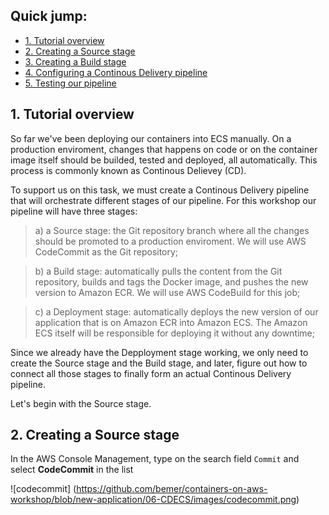 ## Quick jump:

* [1. Tutorial overview](/06-CDECS#1-tutorial-overview)
* [2. Creating a Source stage](/06-CDECS#2-creating-a-source-stage)
* [3. Creating a Build stage](/06-CDECS#3-creating-a-build-stage)
* [4. Configuring a Continous Delivery pipeline](/06-CDECS#4-configuring-a-continous-delivery-pipeline)
* [5. Testing our pipeline](/06-CDECS#5-testing-our-pipeline)

## 1. Tutorial overview

So far we've been deploying our containers into ECS manually. On a production enviroment, changes that happens on code or on the container image itself should be builded, tested and deployed, all automatically. This process is commonly known as Continous Delievey (CD).

To support us on this task, we must create a Continous Delivery pipeline that will orchestrate different stages of our pipeline. For this workshop our pipeline will have three stages:

>a) a Source stage: the Git repository branch where all the changes should be promoted to a production enviroment. We will use AWS CodeCommit as the Git repository;

>b) a Build stage: automatically pulls the content from the Git repository, builds and tags the Docker image, and pushes the new version to Amazon ECR. We will use AWS CodeBuild for this job;

>c) a Deployment stage: automatically deploys the new version of our application that is on Amazon ECR into Amazon ECS. The Amazon ECS itself will be responsible for deploying it without any downtime;

Since we already have the Depployment stage working, we only need to create the Source stage and the Build stage, and later, figure out how to connect all those stages to finally form an actual Continous Delivery pipeline. 

Let's begin with the Source stage.

## 2. Creating a Source stage

In the AWS Console Management, type on the search field `Commit` and select **CodeCommit** in the list

![codecommit]
(https://github.com/bemer/containers-on-aws-workshop/blob/new-application/06-CDECS/images/codecommit.png)
